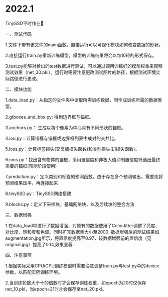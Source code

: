 # 2022.1
TinySSD平时作业📖

一、测试代码

1.文件下带有该文件的main函数，直接运行可以可视化模块如何改变数据的形状。

2.直接运行train.py重新训练模型，模型的训练结果将会以每10轮的形式保存。

3.test.py能够对给出的test数据进行测试，可以通过调用训练好的模型权重来观察测试效果（net_30.pkl）。运行时需要注意更改测试图片的路径，根据测试环境实际路径进行更改。

二、模块功能

1.data_load.py：从指定的文件夹中读取所需训练数据，制作成训练所需的数据类型。

2.gtboxes_and_bbx.py: 得到边界框与锚框。

3.anchors.py： 生成以每个像素为中心具有不同形状的锚框。

4.iou.py：计算锚框与锚框或边界框列表中成对的交并比。

5.loss.py：计算标签损失(交叉熵损失函数)和类别损失(L1损失函数)。

6.nms.py：找出含有物体的锚框，采用置信度和非极大值抑制置信度筛选出最终需要的锚框(预测阶段使用)

7.prediction.py：定义类别和标签的预测函数，由于存在多个预测输出，需要先将预测结果压平，再连接起来

8.tinySSD.py：TinySSD网络搭建

9.blocks.py：定义下采样块，基础网络块，以及后续块的整合方法

三、数据增强

1.在data_load中进行了数据增强，对原有的数据使用了ColorJitter调整了亮度、对比度、饱和度和色调。同时扩充数据集大小至2000.
数据增强后的测试结果如augmentation.jpg所示，将置信度提高至0.97，较数据增强前的置信度（见original.jpg）提高了0.14,效果显著.


四、注意事项

1.根据实际采用CPU/GPU训练模型时需要注意调整train.py与test.py中的device参数，以匹配实际训练环境。

2.当训练轮数大于十的倍数时才会保存训练权重，如epoch为20时仅保存net_10.pkl，当epoch=21时才会保存至net_20.pkl。
